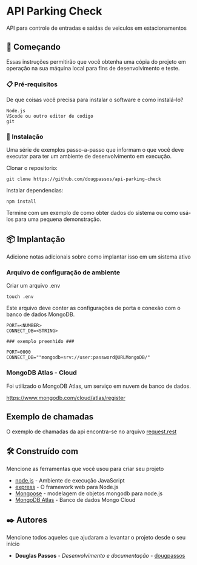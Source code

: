# API Parking Check

API para controle de entradas e saidas de veiculos em estacionamentos

## 🚀 Começando

Essas instruções permitirão que você obtenha uma cópia do projeto em operação na sua máquina local para fins de desenvolvimento e teste.

### 📋 Pré-requisitos

De que coisas você precisa para instalar o software e como instalá-lo?

```
Node.js
VScode ou outro editor de codigo
git
```

### 🔧 Instalação

Uma série de exemplos passo-a-passo que informam o que você deve executar para ter um ambiente de desenvolvimento em execução.

Clonar o repositorio:

```
git clone https://github.com/dougpassos/api-parking-check
```

Instalar dependencias:

```
npm install
```


Termine com um exemplo de como obter dados do sistema ou como usá-los para uma pequena demonstração.

## 📦 Implantação

Adicione notas adicionais sobre como implantar isso em um sistema ativo

### Arquivo de configuração de ambiente

Criar um arquivo .env

```
touch .env
```

Este arquivo deve conter as configurações de porta e conexão com o banco de dados MongoDB.

```
PORT=<NUMBER>
CONNECT_DB=<STRING>

### exemplo preenhido ###

PORT=0000
CONNECT_DB=""mongodb+srv://user:password@URLMongoDB/"
```

### MongoDB Atlas - Cloud

Foi utilizado o MongoDB Atlas, um serviço em nuvem de banco de dados.

https://www.mongodb.com/cloud/atlas/register

## Exemplo de chamadas

O exemplo de chamadas da api encontra-se no arquivo [request.rest](src/docs/request.rest)


## 🛠️ Construído com

Mencione as ferramentas que você usou para criar seu projeto

* [node.js](https://nodejs.org/en) - Ambiente de execução JavaScript
* [express](https://expressjs.com/) - O framework web para Node.js
* [Mongoose](https://mongoosejs.com/) - modelagem  de objetos mongodb para node.js
* [MongoDB Atlas](https://www.mongodb.com/cloud/atlas/register) - Banco de dados Mongo Cloud


## ✒️ Autores

Mencione todos aqueles que ajudaram a levantar o projeto desde o seu início

* **Douglas Passos** - *Desenvolvimento e documentação* - [dougpassos ](https://github.com/dougpassos)


